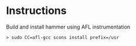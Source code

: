 # Instructions

Build and install hammer using AFL instrumentation

```
> sudo CC=afl-gcc scons install prefix=/usr
```


